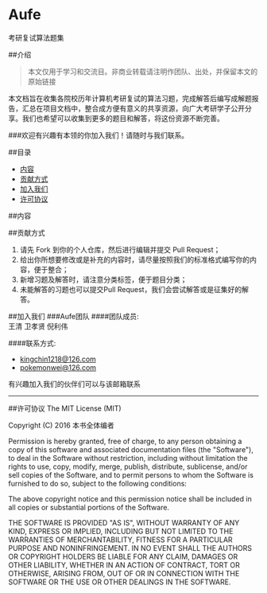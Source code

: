 # Aufe
考研复试算法题集

##介绍
>本文仅用于学习和交流目。非商业转载请注明作团队、出处，并保留本文的原始链接

本文档旨在收集各院校历年计算机考研复试的算法习题，完成解答后编写成解题报告，汇总在项目文档中，整合成方便有意义的共享资源，向广大考研学子公开分享。我们也希望可以收集到更多的题目和解答，将这份资源不断完善。        

###欢迎有兴趣有本领的你加入我们！请随时与我们联系。


##目录
* [内容](#内容)
* [贡献方式](#贡献方式)
* [加入我们](#加入我们)         
* [许可协议](#许可协议)


##内容


##贡献方式
 1. 请先 Fork 到你的个人仓库，然后进行编辑并提交 Pull Request；
 2. 给出你所想要修改或是补充的内容时，请尽量按照我们的标准格式编写你的内容，便于整合；
 3. 新增习题及解答时，请注意分类标签，便于题目分类；
 4. 未能解答的习题也可以提交Pull Request，我们会尝试解答或是征集好的解答。



##加入我们
###Aufe团队
####团队成员:      
王清  卫孝贤    倪利伟    
   
####联系方式:
* <kingchin1218@126.com>       
* <pokemonwei@126.com>         

有兴趣加入我们的伙伴们可以与该邮箱联系


----------------------------
##许可协议
The MIT License (MIT)

Copyright (C) 2016 本书全体编者

Permission is hereby granted, free of charge, to any person obtaining a copy of this software and associated documentation files (the "Software"), to deal in the Software without restriction, including without limitation the rights to use, copy, modify, merge, publish, distribute, sublicense, and/or sell copies of the Software, and to permit persons to whom the Software is furnished to do so, subject to the following conditions:

The above copyright notice and this permission notice shall be included in all copies or substantial portions of the Software.

THE SOFTWARE IS PROVIDED "AS IS", WITHOUT WARRANTY OF ANY KIND, EXPRESS OR IMPLIED, INCLUDING BUT NOT LIMITED TO THE WARRANTIES OF MERCHANTABILITY, FITNESS FOR A PARTICULAR PURPOSE AND NONINFRINGEMENT. IN NO EVENT SHALL THE AUTHORS OR COPYRIGHT HOLDERS BE LIABLE FOR ANY CLAIM, DAMAGES OR OTHER LIABILITY, WHETHER IN AN ACTION OF CONTRACT, TORT OR OTHERWISE, ARISING FROM, OUT OF OR IN CONNECTION WITH THE SOFTWARE OR THE USE OR OTHER DEALINGS IN THE SOFTWARE.

